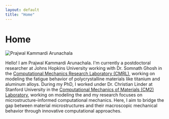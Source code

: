 ```yaml
---
layout: default
title: "Home"
---
```

<h1>Home</h1>

<div class="intro">
  <div class="image-container">
    <img src="Photos/Profile.png" alt="Prajwal Kammardi Arunachala" class="profile-image">
  </div>
  <div class="text-container">
    <p>
      Hello! I am Prajwal Kammardi Arunachala. I'm currently a postdoctoral researcher at Johns Hopkins University working with Dr. Somnath Ghosh in the <a href="https://cmrl.jhu.edu/" target="_blank">Computational Mechanics Research Laboratory (CMRL)</a>, working on modeling the fatigue behavior of polycrystalline materials like titanium and aluminum alloys. During my PhD, I worked under Dr. Christian Linder at Stanford University in the <a href="https://cm2.stanford.edu/" target="_blank">Computational Mechanics of Materials (CM2) Laboratory</a>, working on modeling the  and my research focuses on microstructure-informed computational mechanics.
      Here, I aim to bridge the gap between material microstructures and their macroscopic mechanical behavior through innovative computational approaches.
    </p>
  </div>
</div>
